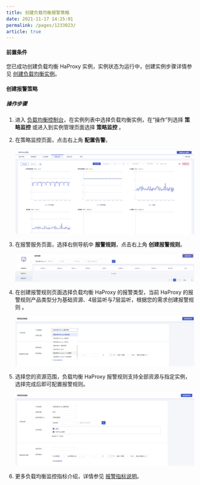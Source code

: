 ```yaml
---
title: 创建负载均衡报警策略    
date: 2021-11-17 14:25:01
permalink: /pages/1233023/
article: true
---
```



#### 前置条件

您已成功创建负载均衡 HaProxy 实例，实例状态为运行中，创建实例步骤详情参见 [创建负载均衡实例](../../04.操作指南/00.负载均衡实例/00.创建负载均衡实例.md)。

#### 创建报警策略

##### 操作步骤

1. 进入 [负载均衡控制台](https://console.capitalonline.net/loadbalancers)，在实例列表中选择负载均衡实例，在“操作”列选择 **策略监控** 或进入到实例管理页面选择 **策略监控** 。

2. 在策略监控页面，点击右上角 **配置告警**。

   ![创建报警](../../pic/new-alarm.png)

3. 在报警服务页面，选择右侧导航中 **报警规则**，点击右上角 **创建报警规则**。

   ![报警规则](../../pic/new-alarm-rule.png)
   
4. 在创建报警规则页面选择负载均衡 HaProxy 的报警类型，当前 HaProxy 的报警规则产品类型分为基础资源、4层监听与7层监听，根据您的需求创建报警规则 。

   ![添加规则](../../pic/new-alarm-rule2.png)

5. 选择您的资源范围，负载均衡 HaProxy 报警规则支持全部资源与指定实例，选择完成后即可配置报警规则。

   ![选择关联资源](../../pic/alarm-rule2.png)

6. 更多负载均衡监控指标介绍，详情参见 [报警指标说明](../../04.操作指南/03.监控报警/03.报警指标说明.md)。
